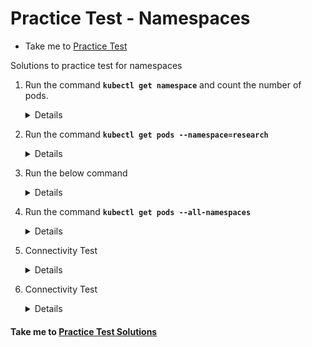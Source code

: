 # Practice Test - Namespaces
  - Take me to [Practice Test](https://kodekloud.com/courses/539883/lectures/9816576)

Solutions to practice test for namespaces

1. Run the command **`kubectl get namespace`** and count the number of pods.
   
   <details>

   ```
   $ kubectl get namespace
   $ kubectl get ns --no-headers | wc -l
   ```
   </details>

1. Run the command **`kubectl get pods --namespace=research`**
   
   <details>

   ```
   $ kubectl get pods --namespace=research
   $ kubectl get pods -n research --no-headers | wc -l
   ```
   </details>

1. Run the below command

   <details>

   ```
   $ kubectl run redis --image=redis --namespace=finance
   ```
   </details>

1. Run the command **`kubectl get pods --all-namespaces`**

   <details>

   ```
   $ kubectl get pods --all-namespaces
   ```
   </details>

1. Connectivity Test
   
   <details>

   ```
   Host Name: db-service and Host Port: 3306
   ```
   </details>

1. Connectivity Test

   <details>

   ```
   Host Name: db-service.dev.svc.cluster.local and Host Port: 3306
   ```
   </details>


#### Take me to [Practice Test Solutions](https://kodekloud.com/courses/539883/lectures/16416900)
